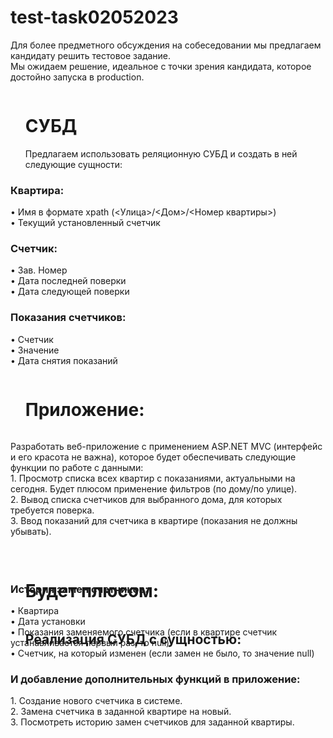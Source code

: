 # test-task02052023

Для более предметного обсуждения на собеседовании мы предлагаем кандидату решить тестовое
задание.<br/>
Мы ожидаем решение, идеальное с точки зрения кандидата, которое достойно запуска в production.

<div id="user-content-toc">
  <ul>
    <summary>
      <h1 style="display: inline-block;">СУБД</h1> 
    </summary>      
    Предлагаем использовать реляционную СУБД и создать в ней следующие сущности: 
  </ul>
</div>     

<h3>Квартира:</h3>
• Имя в формате xpath (<Улица>/<Дом>/<Номер квартиры>)<br/>
• Текущий установленный счетчик

<h3>Счетчик:</h3>
• Зав. Номер<br/>
• Дата последней поверки<br/>
• Дата следующей поверки

<h3>Показания счетчиков:</h3>
• Счетчик<br/>
• Значение<br/>
• Дата снятия показаний

<br/>

<div id="user-content-toc">
  <ul>
    <summary>
      <h1 style="display: inline-block;">Приложение:</h1> 
    </summary>      
  </ul>
</div> 
Разработать веб-приложение с применением ASP.NET MVC (интерфейс и его красота не важна),
которое будет обеспечивать следующие функции по работе с данными:<br/>
1. Просмотр списка всех квартир с показаниями, актуальными на сегодня. Будет плюсом применение
фильтров (по дому/по улице).<br/>
2. Вывод списка счетчиков для выбранного дома, для которых требуется поверка.<br/>
3. Ввод показаний для счетчика в квартире (показания не должны убывать).<br/>

<br/>

<div id="user-content-toc">
  <ul>
    <summary style="margin: 0; padding: 0; height: 20px;">
      <h1 class="mb-0" style="display: inline-block;">Будет плюсом:</h1><br/>
      <h2 class="mb-0" style="display: inline-block;">Реализация СУБД с сущностью:</h2>
    </summary> 
  </ul>
</div>     
<h3>История замен счетчиков:</h3>
• Квартира<br/>
• Дата установки<br/>
• Показания заменяемого счетчика (если в квартире счетчик устанавливается первый раз, то null)<br/>
• Счетчик, на который изменен (если замен не было, то значение null)<br/>

<h3>И добавление дополнительных функций в приложение:</h3>
1. Создание нового счетчика в системе.<br/>
2. Замена счетчика в заданной квартире на новый.<br/>
3. Посмотреть историю замен счетчиков для заданной квартиры.<br/>
